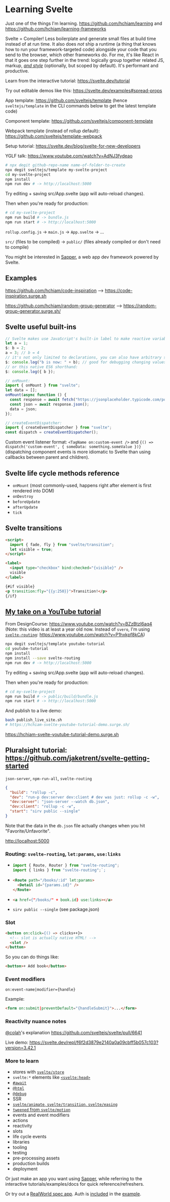 # Learning Svelte

Just one of the things I'm learning. <https://github.com/hchiam/learning> and <https://github.com/hchiam/learning-frameworks>

Svelte = Compiler! Less boilerplate and generate small files at build time instead of at run time. It also does _*not*_ ship a runtime (a thing that knows how to run your framework-targeted code) alongside your code that you send to the browser, which other frameworks do. For me, it's like React in that it goes one step further in the trend: logically group together related JS, markup, [_and style_](https://css-tricks.com/what-i-like-about-writing-styles-with-svelte) (optionally, but scoped by default). It's performant and productive.

Learn from the interactive tutorial: <https://svelte.dev/tutorial>

Try out editable demos like this: <https://svelte.dev/examples#spread-props>

App template: <https://github.com/sveltejs/template> (hence `sveltejs/template` in the CLI commands below to get the latest template code)

Component template: <https://github.com/sveltejs/component-template>

Webpack template (instead of rollup default): <https://github.com/sveltejs/template-webpack>

Setup tutorial: <https://svelte.dev/blog/svelte-for-new-developers>

YGLF talk: <https://www.youtube.com/watch?v=AdNJ3fydeao>

```bash
# npx degit github-repo-name name-of-folder-to-create
npx degit sveltejs/template my-svelte-project
cd my-svelte-project
npm install
npm run dev # -> http://localhost:5000
```

Try editing + saving src/App.svelte (app will auto-reload changes).

Then when you're ready for production:

```bash
# cd my-svelte-project
npm run build # -> bundle.js
npm run start # -> http://localhost:5000
```

`rollup.config.js` -> `main.js` -> `App.svelte` -> ...

`src/` (files to be compiled) -> `public/` (files already compiled or don't need to compile)

You might be interested in [Sapper](https://github.com/hchiam/learning-sapper), a web app dev framework powered by Svelte.

## Examples

https://github.com/hchiam/code-inspiration --> https://code-inspiration.surge.sh

https://github.com/hchiam/random-group-generator --> https://random-group-generator.surge.sh/

## Svelte useful built-ins

```js
// Svelte makes use JavaScript's built-in label to make reactive variables and function calls:
let a = 1;
$: b = 2;
a = 3; // b = 4
// it's not only limited to declarations, you can also have arbitrary statements:
$: console.log("b is now: " + b); // good for debugging changing values
// or this native ES6 shorthand:
$: console.log({ b });
```

```js
// onMount:
import { onMount } from "svelte";
let data = [];
onMount(async function () {
  const response = await fetch("https://jsonplaceholder.typicode.com/posts");
  const json = await response.json();
  data = json;
});
```

```js
// createEventDispatcher:
import { createEventDispatcher } from "svelte";
const dispatch = createEventDispatcher();
```

Custom event listener format: `<TagName on:custom-event />` and `{() => dispatch('custom-event', { someData: something.someValue })}` (dispatching component events is more idiomatic to Svelte than using callbacks between parent and children).

## Svelte life cycle methods reference

- `onMount` (most commonly-used, happens right after element is first rendered into DOM)
- `onDestroy`
- `beforeUpdate`
- `afterUpdate`
- `tick`

## Svelte transitions

```html
<script>
  import { fade, fly } from "svelte/transition";
  let visible = true;
</script>

<label>
  <input type="checkbox" bind:checked="{visible}" />
  visible
</label>

{#if visible}
<p transition:fly="{{y:250}}">Transition!</p>
{/if}
```

## [My take on a YouTube tutorial](https://github.com/hchiam/learning-svelte/tree/master/youtube-tutorial)

From DesignCourse: <https://www.youtube.com/watch?v=BZzBtzl6aq4> (Note: this video is at least a year old now. Instead of `svero`, I'm using [`svelte-routing`](https://github.com/EmilTholin/svelte-routing): <https://www.youtube.com/watch?v=P1hxkpf8kCA>)

```bash
npx degit sveltejs/template youtube-tutorial
cd youtube-tutorial
npm install
npm install --save svelte-routing
npm run dev # -> http://localhost:5000
```

Try editing + saving src/App.svelte (app will auto-reload changes).

Then when you're ready for production:

```bash
# cd my-svelte-project
npm run build # -> public/build/bundle.js
npm run start # -> http://localhost:5000
```

And publish to a live demo:

```bash
bash publish_live_site.sh
# https://hchiam-svelte-youtube-tutorial-demo.surge.sh/
```

<https://hchiam-svelte-youtube-tutorial-demo.surge.sh>

## Pluralsight tutorial: <https://github.com/jaketrent/svelte-getting-started>

`json-server`, `npm-run-all`, `svelte-routing`

```json
{
  "build": "rollup -c",
  "dev": "run-p dev:server dev:client # dev was just: rollup -c -w",
  "dev:server": "json-server --watch db.json",
  "dev:client": "rollup -c -w",
  "start": "sirv public --single"
}
```

Note that the data in the `db.json` file actually changes when you hit "Favorite/Unfavorite".

<http://localhost:5000>

### Routing: `svelte-routing`, `let:params`, `use:links`

- ```js
  import { Route, Router } from "svelte-routing";
  import { links } from "svelte-routing";`;
  ```

- ```html
  <Route path="/books/:id" let:params>
    <Detail id="{params.id}" />
  </Route>
  ```

- ```html
  <a href={"/books/" + book.id} use:links></a>
  ```

- `sirv public --single` (see package.json)

### Slot

```html
<button on:click={() => clicks++}>
  <!-- slot is actually native HTML! -->
  <slot />
</button>
```

So you can do things like:

```html
<button>+ Add book</button>
```

### Event modifiers

`on:event-name|modifier={handle}`

Example:

```html
<form on:submit|preventDefault="{handleSubmit}">...</form>
```

### Reactivity nuance notes

[@colah](https://github.com/colah)'s explanation <https://github.com/sveltejs/svelte/pull/6641>

Live demo: <https://svelte.dev/repl/f6f2d3879e2140a0a09cbff5b057c103?version=3.42.1>

### More to learn

- stores with [`svelte/store`](https://svelte.dev/tutorial/writable-stores)
- `svelte:*` elements like [`<svelte:head>`](https://svelte.dev/tutorial/svelte-head)
- [`#await`](https://svelte.dev/tutorial/await-blocks)
- [`@html`](https://svelte.dev/tutorial/html-tags)
- [`@debug`](https://svelte.dev/tutorial/debug)
- SSR
- [`svelte/animate`, `svelte/transition`, `svelte/easing`](https://svelte.dev/tutorial/animate)
- [`tweened` from `svelte/motion`](https://svelte.dev/tutorial/tweened)
- events and event modifiers
- actions
- reactivity
- slots
- life cycle events
- libraries
- tooling
- testing
- pre-processing assets
- production builds
- deployment

Or just make an app you want using [Sapper](https://github.com/hchiam/learning-sapper), while referring to the interactive tutorials/examples/docs for quick reference/refreshers.

Or try out a [RealWorld spec app](https://github.com/sveltejs/realworld). Auth is [included](https://github.com/sveltejs/realworld/blob/c4f895c02f2ac583dc0cc4874f4def4414f71679/src/routes/auth/login.js#L6) in the [example](https://github.com/sveltejs/realworld/blob/c12fc0f1286121c211cf5f4f37ddedef3d69d0db/src/routes/login/index.svelte#L13).

